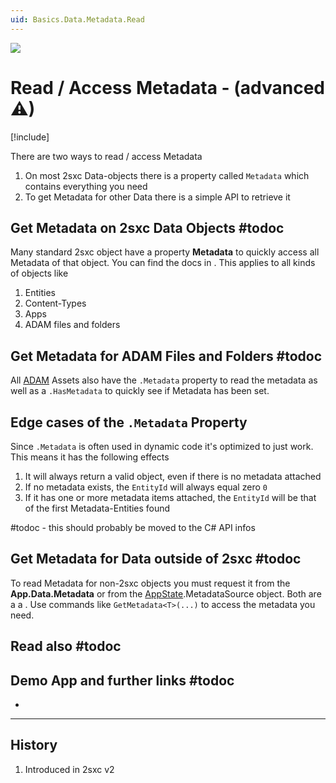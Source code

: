 ```yaml
---
uid: Basics.Data.Metadata.Read
---
```


<img src="~/assets/features/metadata.svg" class="feature">

# Read / Access Metadata - (advanced ⚠)

[!include[](~/basics/stack/_shared-float-summary.md)]
<style>.context-box-summary .data-all { visibility: visible; } </style>

There are two ways to read / access Metadata

1. On most 2sxc Data-objects there is a property called `Metadata` which contains everything you need
1. To get Metadata for other Data there is a simple API to retrieve it

## Get Metadata on 2sxc Data Objects #todoc

Many standard 2sxc object have a property **Metadata** to quickly access all Metadata of that object. You can find the docs in [](xref:ToSic.Eav.Metadata.IMetadataOf). This applies to all kinds of objects like

1. Entities
1. Content-Types
1. Apps
1. ADAM files and folders

## Get Metadata for ADAM Files and Folders #todoc

All [ADAM](xref:Basics.Cms.Adam.Index) Assets also have the `.Metadata` property to read the metadata as well as a `.HasMetadata` to quickly see if Metadata has been set. 


## Edge cases of the `.Metadata` Property

Since `.Metadata` is often used in dynamic code it's optimized to just work. This means it has the following effects

1. It will always return a valid object, even if there is no metadata attached
1. If no metadata exists, the `EntityId` will always equal zero `0`
1. If it has one or more metadata items attached, the `EntityId` will be that of the first Metadata-Entities found

#todoc - this should probably be moved to the C# API infos

## Get Metadata for Data outside of 2sxc #todoc

To read Metadata for non-2sxc objects you must request it from the **App.Data.Metadata** or from the [AppState](xref:ToSic.Eav.Apps.AppState).MetadataSource object. Both are a a [](xref:ToSic.Eav.Metadata.IMetadataSource). Use commands like `GetMetadata<T>(...)` to access the metadata you need. 



## Read also #todoc


## Demo App and further links #todoc

* [](xref:App.FancyBoxGallery)


---

## History

1. Introduced in 2sxc v2
